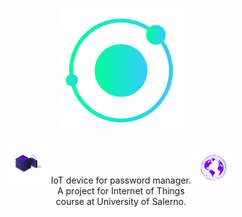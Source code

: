 <p align="center">
  <img width="200px" src="./KryptoAuth/src/main/resources/static/img/logo/kryptoauth-gradient.svg"/>
</p>
<p align="center" dir="auto">
  <img width="64px" src="./KryptoAuth/src/main/resources/static/img/illustrations/token-lock.svg"/> IoT device for password manager. 
  <img width="64px" src="./KryptoAuth/src/main/resources/static/img/illustrations/world.svg"/><br>
  A project for Internet of Things<br> 
  course at University of Salerno.
</p>
